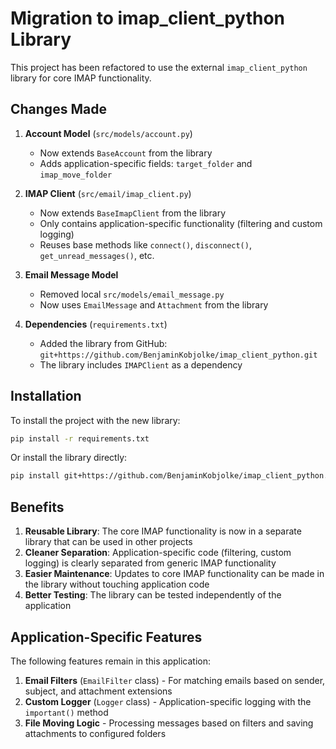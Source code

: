 # Migration to imap_client_python Library

This project has been refactored to use the external `imap_client_python` library for core IMAP functionality.

## Changes Made

1. **Account Model** (`src/models/account.py`)
   - Now extends `BaseAccount` from the library
   - Adds application-specific fields: `target_folder` and `imap_move_folder`

2. **IMAP Client** (`src/email/imap_client.py`)
   - Now extends `BaseImapClient` from the library
   - Only contains application-specific functionality (filtering and custom logging)
   - Reuses base methods like `connect()`, `disconnect()`, `get_unread_messages()`, etc.

3. **Email Message Model**
   - Removed local `src/models/email_message.py`
   - Now uses `EmailMessage` and `Attachment` from the library

4. **Dependencies** (`requirements.txt`)
   - Added the library from GitHub: `git+https://github.com/BenjaminKobjolke/imap_client_python.git`
   - The library includes `IMAPClient` as a dependency

## Installation

To install the project with the new library:

```bash
pip install -r requirements.txt
```

Or install the library directly:

```bash
pip install git+https://github.com/BenjaminKobjolke/imap_client_python.git
```

## Benefits

1. **Reusable Library**: The core IMAP functionality is now in a separate library that can be used in other projects
2. **Cleaner Separation**: Application-specific code (filtering, custom logging) is clearly separated from generic IMAP functionality
3. **Easier Maintenance**: Updates to core IMAP functionality can be made in the library without touching application code
4. **Better Testing**: The library can be tested independently of the application

## Application-Specific Features

The following features remain in this application:

1. **Email Filters** (`EmailFilter` class) - For matching emails based on sender, subject, and attachment extensions
2. **Custom Logger** (`Logger` class) - Application-specific logging with the `important()` method
3. **File Moving Logic** - Processing messages based on filters and saving attachments to configured folders